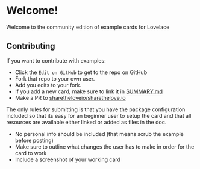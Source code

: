 # Welcome!

Welcome to the community edition of example cards for Lovelace

## Contributing

 If you want to contribute with examples:
 
 - Click the `Edit on GitHub` to get to the repo on GitHub
 - Fork that repo to your own user.
 - Add you edits to your fork.
 - If you add a new card, make sure to link it in [SUMMARY.md](https://github.com/sharetheloveio/sharethelove.io/blob/master/SUMMARY.md)
 - Make a PR to [sharetheloveio/sharethelove.io]()
  
The only rules for submitting is that you have the package configuration included so that its easy for an beginner user to setup the card and that all resources are available either linked or added as files in the doc.

* No personal info should be included \(that means scrub the example before posting\)
* Make sure to outline what changes the user has to make in order for the card to work
* Include a screenshot of your working card 

